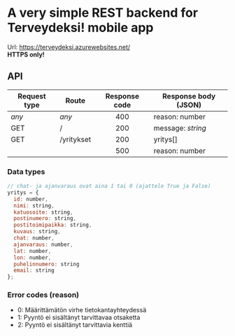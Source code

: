 # A very simple REST backend for Terveydeksi! mobile app

Url: https://terveydeksi.azurewebsites.net/  
**HTTPS only!**

## API
| Request type | Route      | Response code | Response body (JSON) |
|--------------|------------|:-------------:|----------------------|
| _any_        | _any_      | 400           | reason: number       |
| GET          | /          | 200           | message: _string_    |
| GET          | /yritykset | 200           | yritys[]             |
|              |            | 500           | reason: number

### Data types
```javascript
// chat- ja ajanvaraus ovat aina 1 tai 0 (ajattele True ja False)
yritys = {
  id: number,
  nimi: string,
  katuosoite: string,
  postinumero: string,
  postitoimipaikka: string,
  kuvaus: string,
  chat: number,
  ajanvaraus: number,
  lat: number,
  lon: number,
  puhelinnumero: string
  email: string
};
```
### Error codes (reason)
* 0: Määrittämätön virhe tietokantayhteydessä
* 1: Pyyntö ei sisältänyt tarvittavaa otsaketta
* 2: Pyyntö ei sisältänyt tarvittavia kenttiä